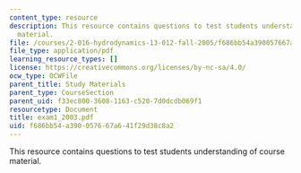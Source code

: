 ```yaml
---
content_type: resource
description: This resource contains questions to test students understanding of course
  material.
file: /courses/2-016-hydrodynamics-13-012-fall-2005/f686bb54a390057667a641f29d38c8a2_exam1_2003.pdf
file_type: application/pdf
learning_resource_types: []
license: https://creativecommons.org/licenses/by-nc-sa/4.0/
ocw_type: OCWFile
parent_title: Study Materials
parent_type: CourseSection
parent_uid: f33ec800-3608-1163-c520-7d0dcdb069f1
resourcetype: Document
title: exam1_2003.pdf
uid: f686bb54-a390-0576-67a6-41f29d38c8a2
---
```

This resource contains questions to test students understanding of course material.